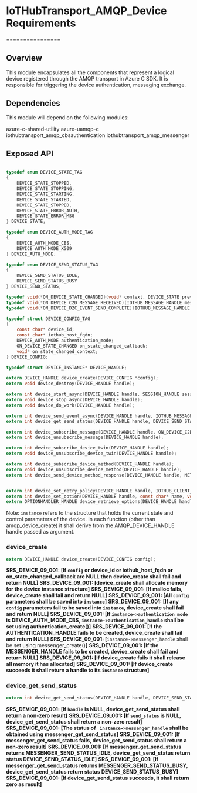 # IoTHubTransport_AMQP_Device Requirements
================

## Overview

This module encapsulates all the components that represent a logical device registered through the AMQP transport in Azure C SDK.
It is responsible for triggering the device authentication, messaging exchange.


## Dependencies

This module will depend on the following modules:

azure-c-shared-utility
azure-uamqp-c
iothubtransport_amqp_cbsauthentication
iothubtransport_amqp_messenger


## Exposed API

```c

typedef enum DEVICE_STATE_TAG
{
	DEVICE_STATE_STOPPED,
	DEVICE_STATE_STOPPING,
	DEVICE_STATE_STARTING,
	DEVICE_STATE_STARTED,
	DEVICE_STATE_STOPPED,
	DEVICE_STATE_ERROR_AUTH,
	DEVICE_STATE_ERROR_MSG
} DEVICE_STATE;

typedef enum DEVICE_AUTH_MODE_TAG
{
	DEVICE_AUTH_MODE_CBS,
	DEVICE_AUTH_MODE_X509
} DEVICE_AUTH_MODE;

typedef enum DEVICE_SEND_STATUS_TAG
{
	DEVICE_SEND_STATUS_IDLE,
	DEVICE_SEND_STATUS_BUSY
} DEVICE_SEND_STATUS;

typedef void(*ON_DEVICE_STATE_CHANGED)(void* context, DEVICE_STATE previous_state, DEVICE_STATE new_state);
typedef void(*ON_DEVICE_C2D_MESSAGE_RECEIVED)(IOTHUB_MESSAGE_HANDLE message, void* context);
typedef void(*ON_DEVICE_D2C_EVENT_SEND_COMPLETE)(IOTHUB_MESSAGE_HANDLE message, void* context);

typedef struct DEVICE_CONFIG_TAG
{
	const char* device_id;
	const char* iothub_host_fqdn;
	DEVICE_AUTH_MODE authentication_mode;
	ON_DEVICE_STATE_CHANGED on_state_changed_callback;
	void* on_state_changed_context;
} DEVICE_CONFIG;

typedef struct DEVICE_INSTANCE* DEVICE_HANDLE;

extern DEVICE_HANDLE device_create(DEVICE_CONFIG *config);
extern void device_destroy(DEVICE_HANDLE handle);

extern int device_start_async(DEVICE_HANDLE handle, SESSION_HANDLE session_handle, CBS_HANDLE cbs_handle);
extern void device_stop_async(DEVICE_HANDLE handle);
extern void device_do_work(DEVICE_HANDLE handle);

extern int device_send_event_async(DEVICE_HANDLE handle, IOTHUB_MESSAGE_LIST* message, ON_DEVICE_D2C_EVENT_SEND_COMPLETE on_event_send_complete_callback, const void* context);
extern int device_get_send_status(DEVICE_HANDLE handle, DEVICE_SEND_STATUS *send_status);

extern int device_subscribe_message(DEVICE_HANDLE handle, ON_DEVICE_C2D_MESSAGE_RECEIVED on_message_received_callback, void* context);
extern int device_unsubscribe_message(DEVICE_HANDLE handle);

extern int device_subscribe_device_twin(DEVICE_HANDLE handle);
extern void device_unsubscribe_device_twin(DEVICE_HANDLE handle);

extern int device_subscribe_device_method(DEVICE_HANDLE handle);
extern void device_unsubscribe_device_method(DEVICE_HANDLE handle);
extern int device_send_device_method_response(DEVICE_HANDLE handle, METHOD_HANDLE method_id, const unsigned char* response, size_t response_size, int status_response);


extern int device_set_retry_policy(DEVICE_HANDLE handle, IOTHUB_CLIENT_RETRY_POLICY policy, size_t retry_timeout_limit_in_seconds);
extern int device_set_option(DEVICE_HANDLE handle, const char* name, void* value);
extern OPTIONHANDLER_HANDLE device_retrieve_options(DEVICE_HANDLE handle);

```


Note: `instance` refers to the structure that holds the current state and control parameters of the device. 
In each function (other than amqp_device_create) it shall derive from the AMQP_DEVICE_HANDLE handle passed as argument.  


### device_create

```c
extern DEVICE_HANDLE device_create(DEVICE_CONFIG config);
```

**SRS_DEVICE_09_001: [**If `config` or device_id or iothub_host_fqdn or on_state_changed_callback are NULL then device_create shall fail and return NULL**]**
**SRS_DEVICE_09_001: [**device_create shall allocate memory for the device instance structure**]**
**SRS_DEVICE_09_001: [**If malloc fails, device_create shall fail and return NULL**]**
**SRS_DEVICE_09_001: [**All `config` parameters shall be saved into `instance`**]**
**SRS_DEVICE_09_001: [**If any `config` parameters fail to be saved into `instance`, device_create shall fail and return NULL**]**
**SRS_DEVICE_09_001: [**If `instance->authentication_mode` is DEVICE_AUTH_MODE_CBS, `instance->authentication_handle` shall be set using authentication_create()**]**
**SRS_DEVICE_09_001: [**If the AUTHENTICATION_HANDLE fails to be created, device_create shall fail and return NULL**]**
**SRS_DEVICE_09_001: [**`instance->messenger_handle` shall be set using messenger_create()**]**
**SRS_DEVICE_09_001: [**If the MESSENGER_HANDLE fails to be created, device_create shall fail and return NULL**]**
**SRS_DEVICE_09_001: [**If device_create fails it shall release all memory it has allocated**]**
**SRS_DEVICE_09_001: [**If device_create succeeds it shall return a handle to its `instance` structure**]**


### device_get_send_status

```c
extern int device_get_send_status(DEVICE_HANDLE handle, DEVICE_SEND_STATUS *send_status);
```

**SRS_DEVICE_09_001: [**If `handle` is NULL, device_get_send_status shall return a non-zero result**]**
**SRS_DEVICE_09_001: [**If `send_status` is NULL, device_get_send_status shall return a non-zero result**]**
**SRS_DEVICE_09_001: [**The status of ` instance->messenger_handle` shall be obtained using messenger_get_send_status**]**
**SRS_DEVICE_09_001: [**If messenger_get_send_status fails, device_get_send_status shall return a non-zero result**]**
**SRS_DEVICE_09_001: [**If messenger_get_send_status returns MESSENGER_SEND_STATUS_IDLE, device_get_send_status return status DEVICE_SEND_STATUS_IDLE**]**
**SRS_DEVICE_09_001: [**If messenger_get_send_status returns MESSENGER_SEND_STATUS_BUSY, device_get_send_status return status DEVICE_SEND_STATUS_BUSY**]**
**SRS_DEVICE_09_001: [**If device_get_send_status succeeds, it shall return zero as result**]**
